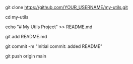 
git clone https://github.com/YOUR_USERNAME/my-utils.git


cd my-utils


echo "# My Utils Project" >> README.md


git add README.md


git commit -m "Initial commit: added README"


git push origin main
